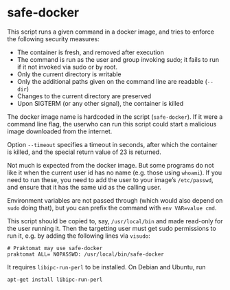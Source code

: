 safe-docker
===========

This script runs a given command in a docker image,
and tries to enforce the following security measures:

 * The container is fresh, and removed after execution
 * The command is run as the user and group invoking sudo; it fails to
   run if it not invoked via sudo or by root.
 * Only the current directory is writable
 * Only the additional paths given on the command line are readable (`--dir`)
 * Changes to the current directory are preserved
 * Upon SIGTERM (or any other signal), the container is killed

The docker image name is hardcoded in the script (`safe-docker`). If it were a
command line flag, the userwho can run this script could start a malicious image
downloaded from the internet.

Option `--timeout` specifies a timeout in seconds, after which the container is
killed, and the special return value of 23 is returned.

Not much is expected from the docker image. But some programs do not like it
when the current user id has no name (e.g. those using `whoami`). If you need
to run these, you need to add the user to your image’s `/etc/passwd`, and
ensure that it has the same uid as the calling user.


Environment variables are not passed through (which would also depend on `sudo`
doing that), but you can prefix the command with `env VAR=value cmd`.

This script should be copied to, say, `/usr/local/bin` and made read-only for the
user running it. Then the targetting user must get sudo permissions to run it,
e.g. by adding the following lines via `visudo`:

    # Praktomat may use safe-docker
    praktomat ALL= NOPASSWD: /usr/local/bin/safe-docker

It requires `libipc-run-perl` to be installed. On Debian and Ubuntu, run

    apt-get install libipc-run-perl

